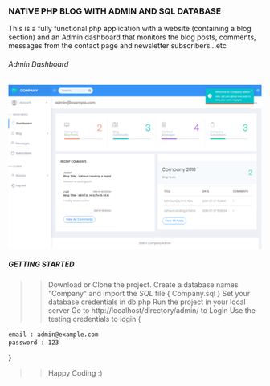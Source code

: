 

### NATIVE PHP BLOG WITH ADMIN AND SQL DATABASE

This is a fully functional php application with a website (containing a blog section)
and an Admin dashboard that monitors the blog posts, comments, messages from the contact page and newsletter subscribers...etc

###### _Admin Dashboard_

![alt text](screenshots/dashboard.png "Admin Dashboard")




##### GETTING STARTED

>> Download or Clone the project.
>> Create a database names "Company" and import the *SQL* file { Company.sql }
>> Set your database credentials in db.php
>> Run the project in your local server
>> Go to http://localhost/directory/admin/ to LogIn
>> Use the testing credentials to login {
	
	email : admin@example.com
	password : 123

}

>> Happy Coding :)
